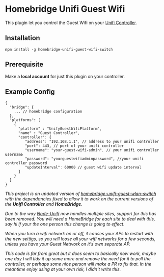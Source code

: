 # Homebridge Unifi Guest Wifi

This plugin let you control the Guest Wifi on your [Unifi Controller](https://www.ui.com/download-software/).

## Installation

`npm install -g homebridge-unifi-guest-wifi-switch`

## Prerequisite

Make a **local account** for just this plugin on your controller.

## Example Config

```
{
  "bridge": {
    ... // homebridge configuration
  },
  "platforms": [
    {
      "platform" : "UnifyGuestWifiPlatform",
      "name" : "Guest Controller",
      "controller": {
         "address": "192.168.1.1", // address to your unifi controller
         "port": 443, // port of your unifi controller
         "username": "your-guest-wifi-admin", // your unifi controller username
         "password": "yourguestwifiadminpassword", //your unifi controller password
         "updateInterval": 60000 // guest wifi update interval
      }
    }
  ]
}
```

*This project is an updated version of [homebridge-unifi-guest-wlan-switch](https://www.npmjs.com/package/homebridge-unifi-guest-wlan-switch) with the dependancies fixed to allow it to work on the current versions of the **Unifi Controller** and **HomeBridge**.*

*Due to the way [Node-Unifi](https://github.com/jens-maus/node-unifi) now handles multiple sites, support for this has been removed. You will need a HomeBridge for each site to deal with this, say hi if your the one person this change is going to effect.*

*When you turn a wifi network on or off, it causes your APs to restart with the new settigs, so you will loose all your wifi networks for a few seconds, unless you have your Guest Network on it's own seporate AP.*

*This code is far from great but it does seem to basically now work, maybe one day I will tidy it up some more and remove the need for it to poll the controller, or perhaps some nice person will make a PR to fix that. In the meantime enjoy using at your own risk, I didn't write this.*
